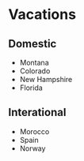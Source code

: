 # Vacations

## Domestic
- Montana
- Colorado
- New Hampshire
- Florida

## Interational
- Morocco
- Spain
- Norway

